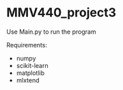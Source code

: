 # MMV440_project3

Use Main.py to run the program

Requirements:
- numpy
- scikit-learn
- matplotlib
- mlxtend
